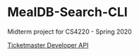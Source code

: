 # MealDB-Search-CLI
Midterm project for CS4220 - Spring 2020

[Ticketmaster Developer API](https://developer.ticketmaster.com/products-and-docs/apis/getting-started/ "The Ticketmaster Developer Portal")
